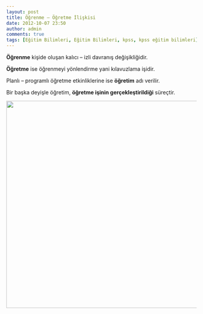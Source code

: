 ```yaml
---
layout: post
title: Öğrenme – Öğretme İlişkisi
date: 2012-10-07 23:50
author: admin
comments: true
tags: [Eğitim Bilimleri, Eğitim Bilimleri, kpss, kpss eğitim bilimleri]
---
```

<strong>Öğrenme</strong> kişide oluşan kalıcı – izli davranış değişikliğidir.

<strong>Öğretme</strong> ise öğrenmeyi yönlendirme yani kılavuzlama işidir.

Planlı – programlı öğretme etkinliklerine ise <strong>öğretim</strong> adı verilir.

Bir başka deyişle öğretim, <strong>öğretme işinin gerçekleştirildiği</strong> süreçtir.

<a href="http://egitimvaktim.com/dosyalar/2012/10/Öğrenme-–-Öğretme-İlişkisi.jpg"><img class="alignnone size-full wp-image-7757" title="Öğrenme – Öğretme İlişkisi" src="http://egitimvaktim.com/dosyalar/2012/10/Öğrenme-–-Öğretme-İlişkisi.jpg" alt="" width="623" height="548" /></a>

